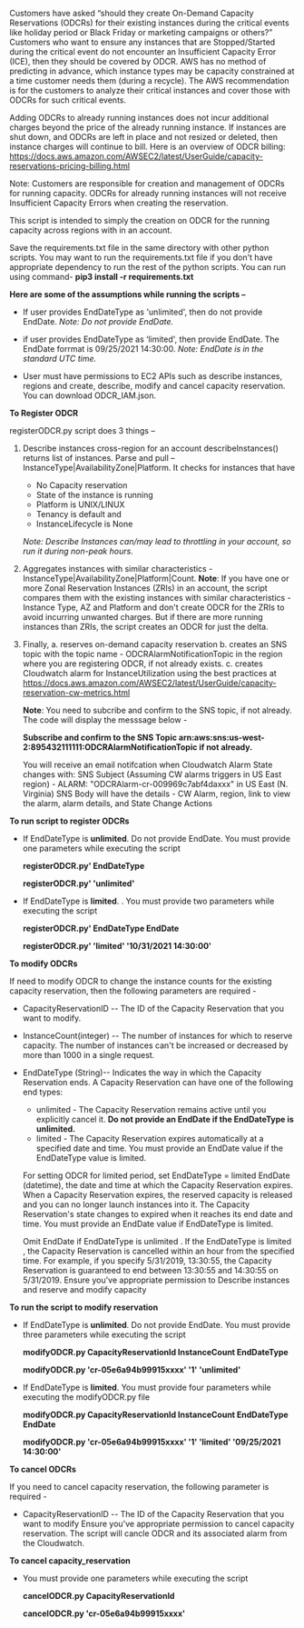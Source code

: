 Customers have asked “should they create On-Demand Capacity Reservations (ODCRs) for their existing instances during the critical events like holiday period or Black Friday or marketing campaigns or others?” Customers who want to ensure any instances that are Stopped/Started during the critical event do not encounter an Insufficient Capacity Error (ICE), then they should be covered by ODCR. AWS has no method of predicting in advance, which instance types may be capacity constrained at a time customer needs them (during a recycle). The AWS recommendation is for the customers to analyze their critical instances and cover those with ODCRs for such critical events.

Adding ODCRs to already running instances does not incur additional charges beyond the price of the already running instance. If instances are shut down, and ODCRs are left in place and not resized or deleted, then instance charges will continue to bill. Here is an overview of ODCR billing: https://docs.aws.amazon.com/AWSEC2/latest/UserGuide/capacity-reservations-pricing-billing.html

Note: Customers are responsible for creation and management of ODCRs for running capacity. ODCRs for already running instances will not receive Insufficient Capacity Errors when creating the reservation.

This script is intended to simply the creation on ODCR for the running capacity across regions with in an account.

Save the requirements.txt file in the same directory with other python scripts. You may want to run the requirements.txt file if you don't have appropriate dependency to run the rest of the python scripts. You can run using command- 
    **pip3 install -r requirements.txt**  

**Here are some of the assumptions while running the scripts –**

* If user provides EndDateType as 'unlimited', then do not provide EndDate. 
    *Note: Do not provide EndDate.*

* if user provides EndDateType as ‘limited', then provide EndDate. The EndDate forrmat is 09/25/2021 14:30:00.
    *Note: EndDate is in the standard UTC time.*

* User must have permissions to EC2 APIs such as describe instances, regions and create, describe, modify and cancel capacity reservation. You can download ODCR_IAM.json.
    
    
**To Register ODCR**

registerODCR.py script does 3 things –

1. Describe instances cross-region for an account describeInstances() returns list of instances. Parse and pull – InstanceType|AvailabilityZone|Platform. It checks for instances that have 
    * No Capacity reservation 
    * State of the instance is running 
    * Platform is UNIX/LINUX
    * Tenancy is default and 
    * InstanceLifecycle is None 
    
    *Note: Describe Instances can/may lead to throttling in your account, so run it during non-peak hours.*

2. Aggregates instances with similar characteristics - InstanceType|AvailabilityZone|Platform|Count. 
**Note**: If you have one or more Zonal Reservation Instances (ZRIs) in an account, the script compares them with the existing instances with similar characteristics - Instance Type, AZ and Platform and don't create ODCR for the ZRIs to avoid incurring unwanted charges. But if there are more running instances than ZRIs, the script creates an ODCR for just the delta.  
4. Finally, 
    a. reserves on-demand capacity reservation 
    b. creates an SNS topic with the topic name - ODCRAlarmNotificationTopic in the region where you are registering ODCR, if not already exists.
    c. creates Cloudwatch alarm for InstanceUtilization using the best practices at https://docs.aws.amazon.com/AWSEC2/latest/UserGuide/capacity-reservation-cw-metrics.html
    
    **Note**: You need to subcribe and confirm to the SNS topic, if not already. The code will display the messsage below - 
    
    **Subscribe and confirm to the SNS Topic arn:aws:sns:us-west-2:895432111111:ODCRAlarmNotificationTopic if not already.**
    
    You will receive an email notifcation when Cloudwatch Alarm State changes with:
    SNS Subject (Assuming CW alarms triggers in US East region) - 
        ALARM: "ODCRAlarm-cr-009969c7abf4daxxx" in US East (N. Virginia)
    SNS Body will have the details 
        - CW Alarm, region, link to view the alarm, alarm details, and State Change Actions


**To run script to register ODCRs**
* If EndDateType is **unlimited**. Do not provide EndDate.
    You must provide one parameters while executing the script

    **registerODCR.py' EndDateType**

    **registerODCR.py' 'unlimited'**

* If EndDateType is **limited**. .
    You must provide two parameters while executing the script

    **registerODCR.py' EndDateType EndDate**

    **registerODCR.py' 'limited' '10/31/2021 14:30:00'**


**To modify ODCRs**
 
If need to modify ODCR to change the instance counts for the existing capacity reservation, then the following parameters are required - 
* CapacityReservationID -- The ID of the Capacity Reservation that you want to modify.
* InstanceCount(integer) -- The number of instances for which to reserve capacity. The number of instances can't be increased or decreased by more than 1000 in a single request. 
* EndDateType (String)-- Indicates the way in which the Capacity Reservation ends. A Capacity Reservation can have one of the following end types: 
    
    * unlimited - The Capacity Reservation remains active until you explicitly cancel it. 
        **Do not provide an EndDate if the EndDateType is unlimited.** 
    * limited - The Capacity Reservation expires automatically at a specified date and time. You must provide an EndDate value if the EndDateType value is limited. 
    
    For setting ODCR for limited period, set EndDateType = limited EndDate (datetime), the date and time at which the Capacity Reservation expires. When a Capacity Reservation expires, the reserved capacity is released and you can no longer launch instances into it. The Capacity Reservation's state changes to expired when it reaches its end date and time. You must provide an EndDate value if EndDateType is limited. 
    
    Omit EndDate if EndDateType is unlimited . If the EndDateType is limited , the Capacity Reservation is cancelled within an hour from the specified time. For example, if you specify 5/31/2019, 13:30:55, the Capacity Reservation is guaranteed to end between 13:30:55 and 14:30:55 on 5/31/2019. Ensure you've appropriate permission to Describe instances and reserve and modify capacity

**To run the script to modify reservation**

* If EndDateType is **unlimited**. Do not provide EndDate.
    You must provide three parameters while executing the script
    
    **modifyODCR.py CapacityReservationId InstanceCount EndDateType**

    **modifyODCR.py 'cr-05e6a94b99915xxxx' '1' 'unlimited'**

* If EndDateType is **limited**.
    You must provide four parameters while executing the modifyODCR.py file 
    
    **modifyODCR.py CapacityReservationId InstanceCount EndDateType EndDate**

    **modifyODCR.py 'cr-05e6a94b99915xxxx' '1' 'limited' '09/25/2021 14:30:00'**

**To cancel ODCRs** 

If you need to cancel capacity reservation, the following parameter is required -
* CapacityReservationID -- The ID of the Capacity Reservation that you want to modify Ensure you've appropriate permission to cancel capacity reservation. The script will cancle ODCR and its associated alarm from the Cloudwatch.

**To cancel capacity_reservation** 

* You must provide one parameters while executing the script
    
    **cancelODCR.py CapacityReservationId**

    **cancelODCR.py 'cr-05e6a94b99915xxxx'**

